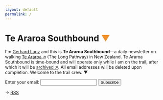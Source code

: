 ```yaml
---
layout: default
permalink: /
---
```


# Te Araroa Southbound <span style="color: rgb(241, 144, 41)">▼</span>

I'm [Gerhard Lanz](https://gerhardla.nz) and this is **Te Araroa Southbound**—a daily newsletter on walking [Te Araroa ↗](https://www.teararoa.org.nz) (The Long Pathway) in New Zealand. Te Araroa Southbound is time-bound and will operate only while I am on the trail, after which it will be [archived ↗](https://buttondown.email/gerhard/archive). All email addresses will be deleted upon completion. Welcome to the trail crew. ▼

<form
  action="https://buttondown.email/api/emails/embed-subscribe/gerhard"
  method="post"
  target="popupwindow"
  onsubmit="window.open('https://buttondown.email/gerhard', 'popupwindow')"
  class="embeddable-buttondown-form">
  <label for="bd-email">Enter your email: </label>
  <input type="email" name="email" id="bd-email" />
  <input type="hidden" value="1" name="embed" />
  <input type="submit" value="Subscribe" />
</form>

→ [RSS](https://buttondown.email/gerhard/rss)
